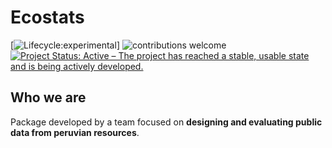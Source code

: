 # **Ecostats**

<!-- badges: start -->


[![Lifecycle:experimental](https://img.shields.io/badge/lifecycle-experimental-orange.svg)]
![contributions welcome](https://img.shields.io/badge/contributions-welcome-brightgreen.svg?style=flat)
[![Project Status: Active – The project has reached a stable, usable state and is being actively developed.](https://www.repostatus.org/badges/latest/active.svg)](https://www.repostatus.org/#active)

<!-- badges: end -->

## **Who we are**

Package developed by a team focused on **designing and evaluating public data from peruvian resources**. 
